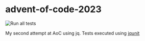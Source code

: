 # advent-of-code-2023

![Run all tests](https://github.com/mrwilson/advent-of-code-2023/actions/workflows/test.yaml/badge.svg)

My second attempt at AoC using jq. Tests executed using [jqunit](https://github.com/mrwilson/jqunit)